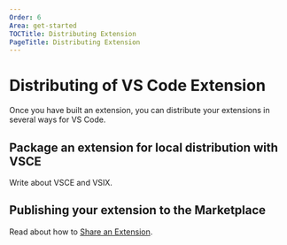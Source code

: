```yaml
---
Order: 6
Area: get-started
TOCTitle: Distributing Extension
PageTitle: Distributing Extension
---
```


# Distributing of VS Code Extension
Once you have built an extension, you can distribute your extensions in several ways for VS Code.

## Package an extension for local distribution with VSCE

Write about VSCE and VSIX.

## Publishing your extension to the Marketplace

Read about how to [Share an Extension](/docs/extensions/publish-extension.md).
